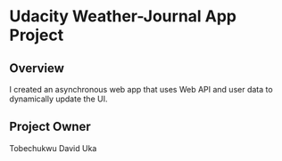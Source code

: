 # Udacity Weather-Journal App Project

## Overview

I created an asynchronous web app that uses Web API and user data to dynamically update the UI.

## Project Owner

Tobechukwu David Uka

